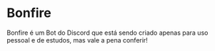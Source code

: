 # Bonfire
Bonfire é um Bot do Discord que está sendo criado apenas para uso pessoal e de estudos, mas vale a pena conferir!
